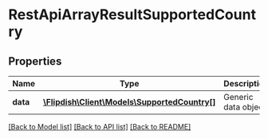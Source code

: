 # RestApiArrayResultSupportedCountry

## Properties
Name | Type | Description | Notes
------------ | ------------- | ------------- | -------------
**data** | [**\Flipdish\Client\Models\SupportedCountry[]**](SupportedCountry.md) | Generic data object. | 

[[Back to Model list]](../README.md#documentation-for-models) [[Back to API list]](../README.md#documentation-for-api-endpoints) [[Back to README]](../README.md)


